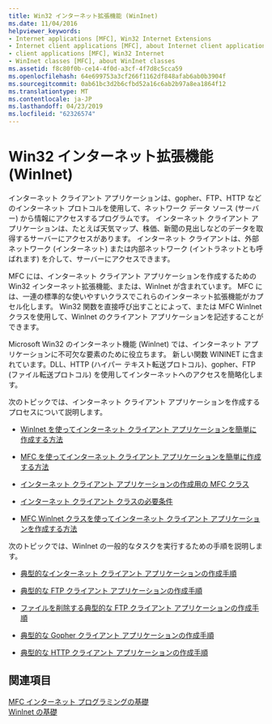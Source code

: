 ```yaml
---
title: Win32 インターネット拡張機能 (WinInet)
ms.date: 11/04/2016
helpviewer_keywords:
- Internet applications [MFC], Win32 Internet Extensions
- Internet client applications [MFC], about Internet client applications
- client applications [MFC], Win32 Internet
- WinInet classes [MFC], about WinInet classes
ms.assetid: f8c80f0b-ce14-4f0d-a3cf-4f7d8c5cca59
ms.openlocfilehash: 64e699753a3cf266f1162df848afab6ab0b3904f
ms.sourcegitcommit: 0ab61bc3d2b6cfbd52a16c6ab2b97a8ea1864f12
ms.translationtype: MT
ms.contentlocale: ja-JP
ms.lasthandoff: 04/23/2019
ms.locfileid: "62326574"
---
```

# <a name="win32-internet-extensions-wininet"></a>Win32 インターネット拡張機能 (WinInet)

インターネット クライアント アプリケーションは、gopher、FTP、HTTP などのインターネット プロトコルを使用して、ネットワーク データ ソース (サーバー) から情報にアクセスするプログラムです。 インターネット クライアント アプリケーションは、たとえば天気マップ、株価、新聞の見出しなどのデータを取得するサーバーにアクセスがあります。 インターネット クライアントは、外部ネットワーク (インターネット) または内部ネットワーク (イントラネットとも呼ばれます) を介して、サーバーにアクセスできます。

MFC には、インターネット クライアント アプリケーションを作成するための Win32 インターネット拡張機能、または、WinInet が含まれています。 MFC には、一連の標準的な使いやすいクラスでこれらのインターネット拡張機能がカプセル化します。 Win32 関数を直接呼び出すことによって、または MFC WinInet クラスを使用して、WinInet のクライアント アプリケーションを記述することができます。

Microsoft Win32 のインターネット機能 (WinInet) では、インターネット アプリケーションに不可欠な要素のために役立ちます。 新しい関数 WININET に含まれています。DLL、HTTP (ハイパー テキスト転送プロトコル)、gopher、FTP (ファイル転送プロトコル) を使用してインターネットへのアクセスを簡略化します。

次のトピックでは、インターネット クライアント アプリケーションを作成するプロセスについて説明します。

- [WinInet を使ってインターネット クライアント アプリケーションを簡単に作成する方法](../mfc/how-wininet-makes-it-easier-to-create-internet-client-applications.md)

- [MFC を使ってインターネット クライアント アプリケーションを簡単に作成する方法](../mfc/how-mfc-makes-it-easier-to-create-internet-client-applications.md)

- [インターネット クライアント アプリケーションの作成用の MFC クラス](../mfc/mfc-classes-for-creating-internet-client-applications.md)

- [インターネット クライアント クラスの必要条件](../mfc/prerequisites-for-internet-client-classes.md)

- [MFC WinInet クラスを使ってインターネット クライアント アプリケーションを作成する方法](../mfc/writing-an-internet-client-application-using-mfc-wininet-classes.md)

次のトピックでは、WinInet の一般的なタスクを実行するための手順を説明します。

- [典型的なインターネット クライアント アプリケーションの作成手順](../mfc/steps-in-a-typical-internet-client-application.md)

- [典型的な FTP クライアント アプリケーションの作成手順](../mfc/steps-in-a-typical-ftp-client-application.md)

- [ファイルを削除する典型的な FTP クライアント アプリケーションの作成手順](../mfc/steps-in-a-typical-ftp-client-application-to-delete-a-file.md)

- [典型的な Gopher クライアント アプリケーションの作成手順](../mfc/steps-in-a-typical-gopher-client-application.md)

- [典型的な HTTP クライアント アプリケーションの作成手順](../mfc/steps-in-a-typical-http-client-application.md)

## <a name="see-also"></a>関連項目

[MFC インターネット プログラミングの基礎](../mfc/mfc-internet-programming-basics.md)<br/>
[WinInet の基礎](../mfc/wininet-basics.md)
